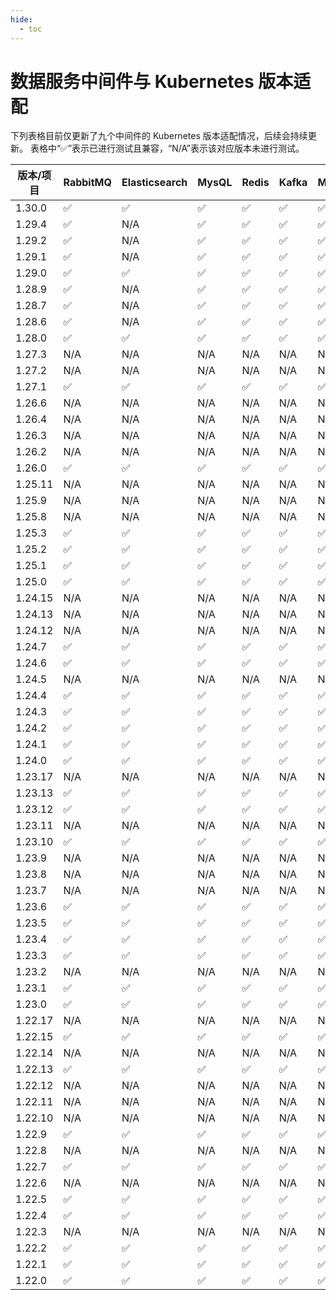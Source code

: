 ```yaml
---
hide:
  - toc
---
```


# 数据服务中间件与 Kubernetes 版本适配

下列表格目前仅更新了九个中间件的 Kubernetes 版本适配情况，后续会持续更新。
表格中“✅”表示已进行测试且兼容，“N/A”表示该对应版本未进行测试。

| 版本/项目 | RabbitMQ | Elasticsearch | MysQL | Redis | Kafka | MinIO | PostgreSQL | MongoDB | RocketMQ |
|-----|-------|----------|------|-------|-------|-------|---------|-------|-------|
| 1.30.0  |✅  | ✅ | ✅ | ✅ | ✅ | ✅ | ✅  | ✅ | ✅ |
| 1.29.4  |✅  | N/A | ✅ | ✅ | ✅ | ✅ | ✅  | ✅ | ✅ |
| 1.29.2  |✅  | N/A | ✅ | ✅ | ✅ | ✅ | ✅  | ✅ | ✅ |
| 1.29.1  |✅  | N/A | ✅ | ✅ | ✅ | ✅ | ✅  | ✅ | ✅ |
| 1.29.0  |✅  | ✅ | ✅ | ✅ | ✅ | ✅ | ✅  | ✅ | ✅ |
| 1.28.9  |✅  | N/A | ✅ | ✅ | ✅ | ✅ | N/A | N/A| ✅ |
| 1.28.7  |✅  | N/A | ✅ | ✅ | ✅ | ✅ | N/A | N/A | ✅ |
| 1.28.6  |✅  | N/A | ✅ | ✅ | ✅ | ✅ | N/A | N/A| ✅ |
| 1.28.0  | ✅  | ✅ | ✅ | ✅ | ✅ | ✅ | ✅  | ✅ | ✅ |
| 1.27.3  | N/A | N/A | N/A | N/A | N/A | N/A | N/A | ✅ | ✅ |
| 1.27.2  | N/A | N/A | N/A | N/A | N/A | N/A | N/A | ✅ | ✅ |
| 1.27.1  | ✅  | ✅ | ✅ | ✅ | ✅ | ✅ | ✅  | ✅ | ✅ |
| 1.26.6  | N/A | N/A | N/A | N/A | N/A | N/A | N/A | ✅ | ✅ |
| 1.26.4  | N/A | N/A | N/A | N/A | N/A | N/A | N/A | ✅ | ✅ |
| 1.26.3  | N/A | N/A | N/A | N/A | N/A | N/A | N/A | ✅ | ✅ |
| 1.26.2  | N/A | N/A | N/A | N/A | N/A | N/A | N/A | ✅ | ✅ |
| 1.26.0  | ✅  | ✅ | ✅ | ✅ | ✅ | ✅ | ✅  | ✅ | ✅ |
| 1.25.11 | N/A | N/A | N/A | N/A | N/A | N/A | N/A | ✅ | ✅ |
| 1.25.9  | N/A | N/A | N/A | N/A | N/A | N/A | N/A | ✅ | ✅ |
| 1.25.8  | N/A | N/A | N/A | N/A | N/A | N/A | N/A | ✅ | ✅ |
| 1.25.3  | ✅  | ✅ | ✅ | ✅ | ✅ | ✅ | ✅  | ✅ | ✅ |
| 1.25.2  | ✅  | ✅ | ✅ | ✅ | ✅ | ✅ | ✅  | ✅ | ✅ |
| 1.25.1  | ✅  | ✅ | ✅ | ✅ | ✅ | ✅ | ✅  | ✅ | ✅ |
| 1.25.0  | ✅  | ✅ | ✅ | ✅ | ✅ | ✅ | ✅  | ✅ | ✅ |
| 1.24.15 | N/A | N/A | N/A | N/A | N/A | N/A | N/A | ✅ | ✅ |
| 1.24.13 | N/A | N/A | N/A | N/A | N/A | N/A | N/A | ✅ | ✅ |
| 1.24.12 | N/A | N/A | N/A | N/A | N/A | N/A | N/A | ✅ | ✅ |
| 1.24.7  | ✅  | ✅ | ✅ | ✅ | ✅ | ✅ | ✅  | ✅ | ✅ |
| 1.24.6  | ✅  | ✅ | ✅ | ✅ | ✅ | ✅ | ✅  | ✅ | ✅ |
| 1.24.5  | N/A | N/A | N/A | N/A | N/A | N/A | N/A | ✅ | ✅ |
| 1.24.4  | ✅  | ✅ | ✅ | ✅ | ✅ | ✅ | ✅  | ✅ | ✅ |
| 1.24.3  | ✅  | ✅ | ✅ | ✅ | ✅ | ✅ | ✅  | ✅ | ✅ |
| 1.24.2  | ✅  | ✅ | ✅ | ✅ | ✅ | ✅ | ✅  | ✅ | ✅ |
| 1.24.1  | ✅  | ✅ | ✅ | ✅ | ✅ | ✅ | ✅  | ✅ | ✅ |
| 1.24.0  | ✅  | ✅ | ✅ | ✅ | ✅ | ✅ | ✅  | ✅ | ✅ |
| 1.23.17 | N/A | N/A | N/A | N/A | N/A | N/A | N/A | ✅ | ✅ |
| 1.23.13 | ✅  | ✅ | ✅ | ✅ | ✅ | ✅ | ✅  | ✅ | ✅ |
| 1.23.12 | ✅  | ✅ | ✅ | ✅ | ✅ | ✅ | ✅  | ✅ | ✅ |
| 1.23.11 | N/A | N/A | N/A | N/A | N/A | N/A | N/A | N/A | N/A |
| 1.23.10 | ✅  | ✅ | ✅ | ✅ | ✅ | ✅ | ✅  | ✅ | ✅ |
| 1.23.9  | N/A | N/A | N/A | N/A | N/A | N/A | N/A | N/A | N/A |
| 1.23.8  | N/A | N/A | N/A | N/A | N/A | N/A | N/A | N/A | N/A |
| 1.23.7  | N/A | N/A | N/A | N/A | N/A | N/A | N/A | N/A | N/A |
| 1.23.6  | ✅  | ✅ | ✅ | ✅ | ✅ | ✅ | ✅  | ✅ | ✅ |
| 1.23.5  | ✅  | ✅ | ✅ | ✅ | ✅ | ✅ | ✅  | ✅ | ✅ |
| 1.23.4  | ✅  | ✅ | ✅ | ✅ | ✅ | ✅ | ✅  | ✅ | ✅ |
| 1.23.3  | ✅  | ✅ | ✅ | ✅ | ✅ | ✅ | ✅  | ✅ | ✅ |
| 1.23.2  | N/A | N/A | N/A | N/A | N/A | N/A | N/A | N/A | N/A |
| 1.23.1  | ✅  | ✅ | ✅ | ✅ | ✅ | ✅ | ✅  | ✅ | ✅ |
| 1.23.0  | ✅  | ✅ | ✅ | ✅ | ✅ | ✅ | ✅  | ✅ | ✅ |
| 1.22.17 | N/A | N/A | N/A | N/A | N/A | N/A | N/A | ✅ | ✅  | 
| 1.22.15 | ✅  | ✅ | ✅ | ✅ | ✅ | ✅ | ✅  | ✅ | N/A |
| 1.22.14 | N/A | N/A | N/A | N/A | N/A | N/A | N/A | N/A | N/A |
| 1.22.13 | ✅  | ✅ | ✅ | ✅ | ✅ | ✅ | ✅  | ✅ | ✅  | 
| 1.22.12 | N/A | N/A | N/A | N/A | N/A | N/A | N/A | N/A | N/A |
| 1.22.11 | N/A | N/A | N/A | N/A | N/A | N/A | N/A | N/A | N/A |
| 1.22.10 | N/A | N/A | N/A | N/A | N/A | N/A | N/A | N/A | N/A |
| 1.22.9  | ✅  | ✅ | ✅ | ✅ | ✅ | ✅ | ✅  | ✅ | ✅ |
| 1.22.8  | N/A | N/A | N/A | N/A | N/A | N/A | N/A | N/A | N/A |
| 1.22.7  | ✅  | ✅ | ✅ | ✅ | ✅ | ✅ | ✅  | ✅ | ✅ |
| 1.22.6  | N/A | N/A | N/A | N/A | N/A | N/A | N/A | N/A | N/A |
| 1.22.5  | ✅  | ✅ | ✅ | ✅ | ✅ | ✅ | ✅  | ✅ |✅ |
| 1.22.4  | ✅  | ✅ | ✅ | ✅ | ✅ | ✅ | ✅  | ✅ |✅ |
| 1.22.3  | N/A | N/A | N/A | N/A | N/A | N/A | N/A | N/A | N/A | 
| 1.22.2  | ✅  | ✅ | ✅ | ✅ | ✅ | ✅ | ✅  | ✅ |✅ |
| 1.22.1  | ✅  | ✅ | ✅ | ✅ | ✅ | ✅ | ✅  | ✅ |✅ |
| 1.22.0  | ✅  | ✅ | ✅ | ✅ | ✅ | ✅ | ✅  | ✅ |✅ |
